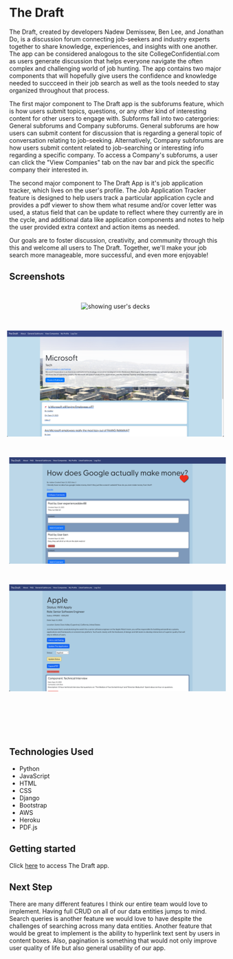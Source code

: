 # The Draft

The Draft, created by developers Nadew Demissew, Ben Lee, and Jonathan Do, is a discussion forum connecting job-seekers and industry experts together to share knowledge, experiences, and insights with one another. The app can be considered analogous to the site CollegeConfidential.com as users generate discussion that helps everyone navigate the often complex and challenging world of job hunting. The app contains two major components that will hopefully give users the confidence and knowledge needed to succceed in their job search as well as the tools needed to stay organized throughout that process.

The first major component to The Draft app is the subforums feature, which is how users submit topics, questions, or any other kind of interesting content for other users to engage with. Subforms fall into two catergories: General subforums and Company subforums. General subforums are how users can submit content for discussion that is regarding a general topic of conversation relating to job-seeking. Alternatively, Company subforums are how users submit content related to job-searching or interesting info regarding a specific company. To access a Company's subforums, a user can click the "View Companies" tab on the nav bar and pick the specific company their interested in.

The second major component to The Draft App is it's job application tracker, which lives on the user's profile. The Job Application Tracker feature is designed to help users track a particular application cycle and provides a pdf viewer to show them what resume and/or cover letter was used, a status field that can be update to reflect where they currently are in the cycle, and additional data like application components and notes to help the user provided extra context and action items as needed. 

Our goals are to foster discussion, creativity, and community through this this and welcome all users to The Draft. Together, we'll make your job search more manageable, more successful, and even more enjoyable!

## Screenshots

<div style="display:flex; margin: 5vmin auto; justify-content:center;">
<img src="main_app/static/images/screenshot/1.png"  alt ="showing user's decks" width ="%" style="margin-right:1vmin"> 
</div>

<div style="display:flex; margin: 5vmin auto; justify-content:center;">
<img src="main_app/static/images/screenshot/2.png" alt="show page for individual deck" width="%" style="margin-right:1vmin" >
</div>

<div style="display:flex; margin: 5vmin auto; justify-content:center;">
<img src="main_app/static/images/screenshot/3.png"  alt="showing individual card" width="%">
</div>

<div style="display:flex; margin: 5vmin auto; justify-content:center;">
<img src="main_app/static/images/screenshot/4.png"  alt="showing individual card" width="%">
</div>

</br>
</br>
</br>

## Technologies Used
- Python
- JavaScript
- HTML
- CSS
- Django
- Bootstrap
- AWS
- Heroku
- PDF.js

## Getting started
Click [here](https://thedraft-theebuggers-823b566ea1e8.herokuapp.com/) to access The Draft app.

## Next Step
There are many different features I think our entire team would love to implement. Having full CRUD on all of our data entities jumps to mind. Search queries is another feature we would love to have despite the challenges of searching across many data entities. Another feature that would be great to implement is the ability to hyperlink text sent by users in content boxes. Also, pagination is something that would not only improve user quality of life but also general usability of our app.  



